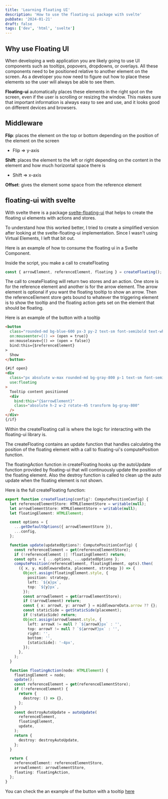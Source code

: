 ```yaml
---
title: 'Learning Floating UI'
description: 'How to use the floating-ui package with svelte'
pubDate: '2024-01-21'
draft: false
tags: ['dev', 'html', 'svelte']
---
```


## Why use Floating UI

When developing a web application you are likely going to use UI components such as tooltips, popovers, dropdowns, or overlays. All these components need to be positioned relative to another element on the screen. As a developer you now need to figure out how to place these elements so the user will always be able to see them.

**Floating-ui** automatically places these elements in the right spot on the screen, even if the user is scrolling or resizing the window. This makes sure that important information is always easy to see and use, and it looks good on different devices and browsers.

## Middleware

**Flip**: places the element on the top or bottom depending on the position of the element on the screen

- Flip => y-axis

**Shift**: places the element to the left or right depending on the content in the element and how much horizontal space there is

- Shift => x-axis

**Offset**: gives the element some space from the reference element

## floating-ui with svelte

With svelte there is a package [svelte-floating-ui](https://github.com/fedorovvvv/svelte-floating-ui) that helps to create the floating ui elements with actions and stores.

To understand how this worked better, I tried to create a simplified version after looking at the svelte-floating-ui implementation. Since I wasn't using Virtual Elements, I left that bit out.

Here is an example of how to consume the floating ui in a Svelte Component.

Inside the script, you make a call to createFloating

```ts
const { arrowElement, referenceElement, floating } = createFloating();
```

The call to createFloating will return two stores and an action. One store is for the reference element and another is for the arrow element. The arrow element is optional if you want the floating tooltip to show an arrow.
Then the referenceElement store gets bound to whatever the triggering element is to show the tooltip and the floating action gets set on the element that should be floating.

Here is an example of the button with a tooltip

```html
<button
  class="rounded-md bg-blue-600 px-3 py-2 text-sm font-semibold text-white shadow-sm hover:bg-blue-500 focus-visible:outline focus-visible:outline-2 focus-visible:outline-offset-2 focus-visible:outline-blue-600"
  on:mouseenter={() => (open = true)}
  on:mouseleave={() => (open = false)}
  bind:this={$referenceElement}
>
  Show
</button>

{#if open}
<div
  class="px absolute w-max rounded-md bg-gray-800 p-1 text-sm font-semibold text-white"
  use:floating
>
  Tooltip content positioned
  <div
    bind:this="{$arrowElement}"
    class="absolute h-2 w-2 rotate-45 transform bg-gray-800"
  />
</div>
{/if}
```

Within the createFloating call is where the logic for interacting with the floating-ui library is.

The createFloating contains an update function that handles calculating the position of the floating element with a call to floating-ui's computePosition function.

The floatingAction function in createFloating hooks up the autoUpdate function provided by floating-ui that will continuously update the position of the floating element. Also the destroy function is called to clean up the auto update when the floating element is not shown.

Here is the full createFloating function:

```ts
export function createFloating(config?: ComputePositionConfig) {
  let referenceElementStore: HTMLElementStore = writable(null);
  let arrowElementStore: HTMLElementStore = writable(null);
  let floatingElement: HTMLElement;

  const options = {
    ...getDefaultOptions({ arrowElementStore }),
    ...config,
  };

  function update(updatedOptions?: ComputePositionConfig) {
    const referenceElement = get(referenceElementStore);
    if (!referenceElement || !floatingElement) return;
    const opts = { ...options, ...updatedOptions };
    computePosition(referenceElement, floatingElement, opts).then(
      ({ x, y, middlewareData, placement, strategy }) => {
        Object.assign(floatingElement.style, {
          position: strategy,
          left: `${x}px`,
          top: `${y}px`,
        });
        const arrowElement = get(arrowElementStore);
        if (!arrowElement) return;
        const { x: arrowX, y: arrowY } = middlewareData.arrow ?? {};
        const staticSide = getStaticSide(placement);
        if (!staticSide) return;
        Object.assign(arrowElement.style, {
          left: arrowX != null ? `${arrowX}px` : '',
          top: arrowY != null ? `${arrowY}px` : '',
          right: '',
          bottom: '',
          [staticSide]: '-4px',
        });
      },
    );
  }

  function floatingAction(node: HTMLElement) {
    floatingElement = node;
    update();
    const referenceElement = get(referenceElementStore);
    if (!referenceElement) {
      return {
        destroy: () => {},
      };
    }
    const destroyAutoUpdate = autoUpdate(
      referenceElement,
      floatingElement,
      update,
    );
    return {
      destroy: destroyAutoUpdate,
    };
  }

  return {
    referenceElement: referenceElementStore,
    arrowElement: arrowElementStore,
    floating: floatingAction,
  };
}
```
You can check the an example of the button with a tooltip [here](/floating-ui)
